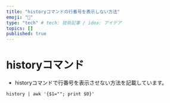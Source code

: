 ```yaml
---
title: "historyコマンドの行番号を表示しない方法"
emoji: "🎉"
type: "tech" # tech: 技術記事 / idea: アイデア
topics: []
published: true
---
```


# historyコマンド
- historyコマンドで行番号を表示させない方法を記載しています。

```コマンド
history | awk '{$1=""; print $0}'
```